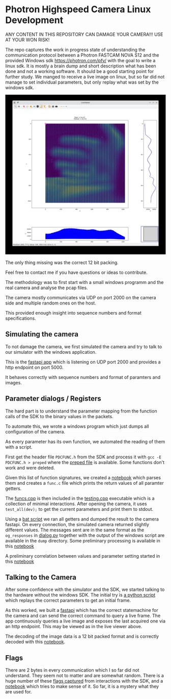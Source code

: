 # Photron Highspeed Camera Linux Development

ANY CONTENT IN THIS REPOSITORY CAN DAMAGE YOUR CAMERA!!!
USE AT YOUR WON RISK!


The repo captures the work in progress state of understanding the communication protocol between a Photron FASTCAM NOVA S12 and the provided Windows sdk https://photron.com/pfv/ with the goal to write a linux sdk.
It is mostly a brain dump and short description what has been done and not a working software.
It should be a good starting point for further study.
We manged to receive a live image on linux, but so far did not manage to set individual parameters, but only replay what was set by the windows sdk.

![](data/viewer-image.jpeg)

The only thing missing was the correct 12 bit packing.

Feel free to contact me if you have questions or ideas to contribute.

The methodology was to first start with a small windows programm and the real camera and analyse the pcap files.

The camera mostly communicates via UDP on port 2000 on the camera side and multiple random ones on the host.

This provided enough insight into sequence numbers and format specifications.

## Simulating the camera

To not damage the camera, we first simulated the camera and try to talk to our simulator with the windows application.

This is the [fastapi app](simulator/camera.py) which is listening on UDP port 2000 and provides a http endpoint on port 5000.

It behaves correctly with sequence numbers and format of paramters and images.

## Parameter dialogs / Registers

The hard part is to understand the parameter mapping from the function calls of the SDK to the binary values in the packets.

To automate this, we wrote a windows program which just dumps all configuration of the camera.

As every parameter has its own function, we automated the reading of them with a script.

First get the header file `PDCFUNC.h` from the SDK and process it with `gcc -E PDCFUNC.h > preped` where the [preped file](header/preped) is available.
Some functions don't work and were deleted.

Given this list of function signatures, we created a [notebook](notebooks/cgen.ipynb) which parses them and creates a `func.c` file which prints the return values of all paramter getters.

The [funcs.cpp](windows/funcs.cpp) is then included in the [testing.cpp](windows/testing.cpp) executable which is a collection of minimal interactions.
After opening the camera, it uses `test_all(dev);` to get the current parameters and print them to stdout.

Using a [bat script](windows/loop.bat) we ran all getters and dumped the result to the camera fastapi. On every connection, the simulated camera returned slightly different values.
The messages sent are in the same format as the `og_responses` in [dialog.py](simulator/dialog.py) together with the output of the windows script are available in the `dump` directory. Some preliminary processing is available in this [notebook](notebooks/registers.ipynb)

A preliminary correlation between values and parameter setting started in this [notebook](notebooks/correlate.ipynb)

## Talking to the Camera

After some confidence with the simulator and the SDK, we started talking to the hardware without the windows SDK. The initial try is [a python script](sdk/main.py) which replays the correct parameters to get an initial frame.

As this worked, we built a [fastapi](sdk/sm.py) which has the correct statemachine for the camera and can send the correct command to query a live frame.
The app continuously queries a live image and exposes the last acquired one via an http endpoint. This may be viewed as in the live viewer above.

The decoding of the image data is a 12 bit packed format and is correctly decoded with this [notebook](notebooks/imgproc.ipynb).

## Flags

There are 2 bytes in every communication which I so far did not understand. They seem not to matter and are somewhat random.
There is a huge number of these [flags captured](data/manyflags.zip) from interactions with the SDK, and a [notebook](notebooks/flags.ipynb) which tries to make sense of it.
So far, it is a mystery what they are used for.




